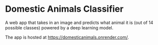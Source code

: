 # Domestic Animals Classifier

A web app that takes in an image and predicts what animal it is (out of 14 possible classes) powered by a deep learning model.

The app is hosted at https://domesticanimals.onrender.com/.
